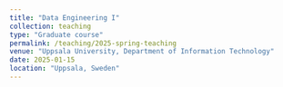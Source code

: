 ```yaml
---
title: "Data Engineering I"
collection: teaching
type: "Graduate course"
permalink: /teaching/2025-spring-teaching
venue: "Uppsala University, Department of Information Technology"
date: 2025-01-15
location: "Uppsala, Sweden"
---
```


<!-- This is a description of a teaching experience. You can use markdown like any other post.

Heading 1
======

Heading 2
======

Heading 3
====== -->